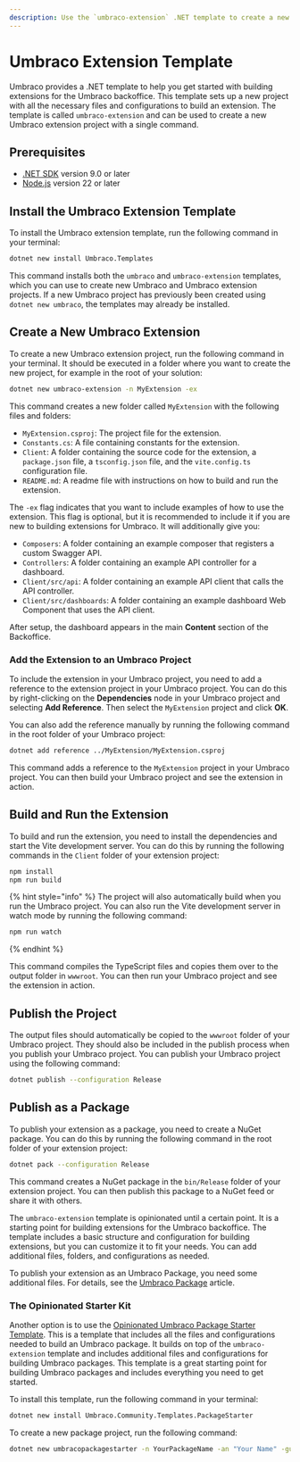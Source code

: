 ```yaml
---
description: Use the `umbraco-extension` .NET template to create a new Umbraco extension.
---
```


# Umbraco Extension Template

Umbraco provides a .NET template to help you get started with building extensions for the Umbraco backoffice. This template sets up a new project with all the necessary files and configurations to build an extension. The template is called `umbraco-extension` and can be used to create a new Umbraco extension project with a single command.

## Prerequisites
- [.NET SDK](https://dotnet.microsoft.com/download) version 9.0 or later
- [Node.js](https://nodejs.org/en/download/) version 22 or later

## Install the Umbraco Extension Template
To install the Umbraco extension template, run the following command in your terminal:

```bash
dotnet new install Umbraco.Templates
```

This command installs both the `umbraco` and `umbraco-extension` templates, which you can use to create new Umbraco and Umbraco extension projects. If a new Umbraco project has previously been created using `dotnet new umbraco`, the templates may already be installed.

## Create a New Umbraco Extension
To create a new Umbraco extension project, run the following command in your terminal. It should be executed in a folder where you want to create the new project, for example in the root of your solution:

```bash
dotnet new umbraco-extension -n MyExtension -ex
```

This command creates a new folder called `MyExtension` with the following files and folders:
- `MyExtension.csproj`: The project file for the extension.
- `Constants.cs`: A file containing constants for the extension.
- `Client`: A folder containing the source code for the extension, a `package.json` file, a `tsconfig.json` file, and the `vite.config.ts` configuration file.
- `README.md`: A readme file with instructions on how to build and run the extension.

The `-ex` flag indicates that you want to include examples of how to use the extension. This flag is optional, but it is recommended to include it if you are new to building extensions for Umbraco. It will additionally give you:

- `Composers`: A folder containing an example composer that registers a custom Swagger API.
- `Controllers`: A folder containing an example API controller for a dashboard.
- `Client/src/api`: A folder containing an example API client that calls the API controller.
- `Client/src/dashboards`: A folder containing an example dashboard Web Component that uses the API client.

After setup, the dashboard appears in the main **Content** section of the Backoffice.

### Add the Extension to an Umbraco Project

To include the extension in your Umbraco project, you need to add a reference to the extension project in your Umbraco project. You can do this by right-clicking on the **Dependencies** node in your Umbraco project and selecting **Add Reference**. Then select the `MyExtension` project and click **OK**.

You can also add the reference manually by running the following command in the root folder of your Umbraco project:

```bash
dotnet add reference ../MyExtension/MyExtension.csproj
```

This command adds a reference to the `MyExtension` project in your Umbraco project. You can then build your Umbraco project and see the extension in action.

## Build and Run the Extension

To build and run the extension, you need to install the dependencies and start the Vite development server. You can do this by running the following commands in the `Client` folder of your extension project:

```bash
npm install
npm run build
```

{% hint style="info" %}
The project will also automatically build when you run the Umbraco project. You can also run the Vite development server in watch mode by running the following command:

```bash
npm run watch
```
{% endhint %}

This command compiles the TypeScript files and copies them over to the output folder in `wwwroot`. You can then run your Umbraco project and see the extension in action.

## Publish the Project

The output files should automatically be copied to the `wwwroot` folder of your Umbraco project. They should also be included in the publish process when you publish your Umbraco project. You can publish your Umbraco project using the following command:

```bash
dotnet publish --configuration Release
```

## Publish as a Package

To publish your extension as a package, you need to create a NuGet package. You can do this by running the following command in the root folder of your extension project:

```bash
dotnet pack --configuration Release
```

This command creates a NuGet package in the `bin/Release` folder of your extension project. You can then publish this package to a NuGet feed or share it with others.

The `umbraco-extension` template is opinionated until a certain point. It is a starting point for building extensions for the Umbraco backoffice. The template includes a basic structure and configuration for building extensions, but you can customize it to fit your needs. You can add additional files, folders, and configurations as needed.

To publish your extension as an Umbraco Package, you need some additional files. For details, see the [Umbraco Package](../../customizing/umbraco-package.md) article.

### The Opinionated Starter Kit

Another option is to use the [Opinionated Umbraco Package Starter Template](https://github.com/LottePitcher/opinionated-package-starter). This is a template that includes all the files and configurations needed to build an Umbraco package. It builds on top of the `umbraco-extension` template and includes additional files and configurations for building Umbraco packages. This template is a great starting point for building Umbraco packages and includes everything you need to get started.

To install this template, run the following command in your terminal:

```bash
dotnet new install Umbraco.Community.Templates.PackageStarter
```

To create a new package project, run the following command:

```bash
dotnet new umbracopackagestarter -n YourPackageName -an "Your Name" -gu "YourGitHubUsername" -gr "YourGitHubRepoName"
```
